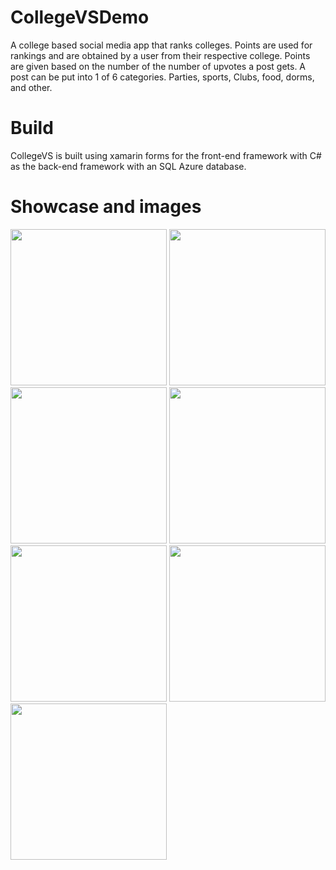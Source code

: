 # CollegeVSDemo


A college based social media app that ranks colleges. Points are used for rankings and are obtained by a user from their respective college. Points are given based on the number of the number of upvotes a post gets. A post can be put into 1 of 6 categories. Parties, sports, Clubs, food, dorms, and other. 

# Build
CollegeVS is built using xamarin forms for the front-end framework with C# as the back-end framework with an SQL Azure database.

# Showcase and images
<img src= https://user-images.githubusercontent.com/77566307/225459481-9b3ac999-db56-44f1-b26f-07dd898a2a68.png width="250" > <img src= https://user-images.githubusercontent.com/77566307/225459448-91ce690c-3271-41c4-8efd-eb1256204c43.png width="250" >
<img src= https://user-images.githubusercontent.com/77566307/225459463-c25c6375-143e-48ae-abe0-aed759502ab4.png width="250" >
<img src= https://user-images.githubusercontent.com/77566307/225459571-08c5cef0-3e55-4b4a-abe4-8543647baa74.png width="250" >
<img src= https://user-images.githubusercontent.com/77566307/225459528-d81c3326-275c-42fe-ae96-40800669c7e8.png width="250" >
<img src= https://user-images.githubusercontent.com/77566307/225459546-45a405e4-8f19-4a68-b919-71351f71368a.png width="250" >
<img src= https://user-images.githubusercontent.com/77566307/225459506-7277b75e-e59e-4e4b-8c4e-155c449a00b2.png width="250" >

